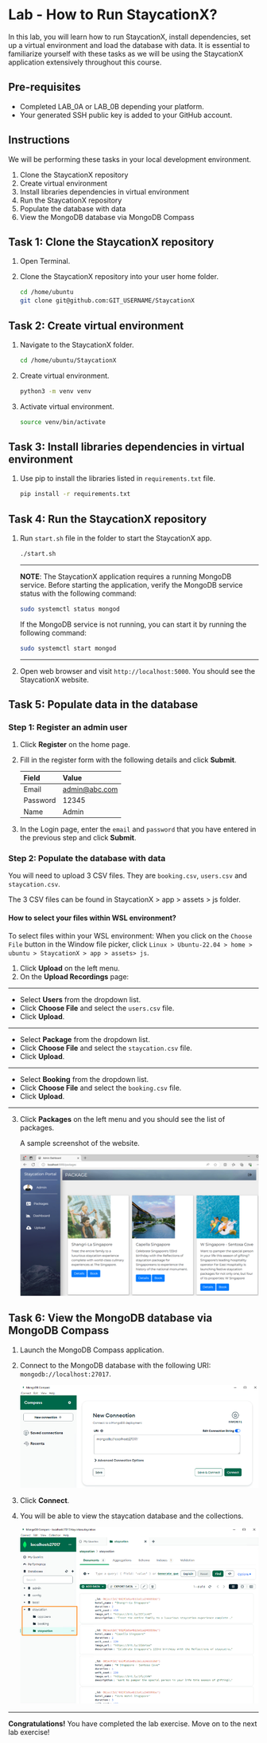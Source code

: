 # Lab - How to Run StaycationX?

In this lab, you will learn how to run StaycationX, install dependencies, set up a virtual environment and load the database with data. It is essential to familiarize yourself with these tasks as we will be using the StaycationX application extensively throughout this course.

## Pre-requisites
- Completed LAB_0A or LAB_0B depending your platform.
- Your generated SSH public key is added to your GitHub account.

## Instructions
We will be performing these tasks in your local development environment.

1. Clone the StaycationX repository
2. Create virtual environment
3. Install libraries dependencies in virtual environment
4. Run the StaycationX repository
5. Populate the database with data
6. View the MongoDB database via MongoDB Compass

## Task 1: Clone the StaycationX repository

1. Open Terminal.

2. Clone the StaycationX repository into your user home folder.

   ```bash
   cd /home/ubuntu
   git clone git@github.com:GIT_USERNAME/StaycationX
   ```

## Task 2: Create virtual environment

1. Navigate to the StaycationX folder.

   ```bash
   cd /home/ubuntu/StaycationX
   ```

2. Create virtual environment.

   ```bash
   python3 -m venv venv
   ```

3. Activate virtual environment.

   ```bash
   source venv/bin/activate
   ```

## Task 3: Install libraries dependencies in virtual environment

1. Use pip to install the libraries listed in `requirements.txt` file.

   ```bash
   pip install -r requirements.txt
   ```

## Task 4: Run the StaycationX repository

1. Run `start.sh` file in the folder to start the StaycationX app.

   ```bash
   ./start.sh
   ```

   ---
   **NOTE**: The StaycationX application requires a running MongoDB service. Before starting the application, verify the MongoDB service status with the following command:

   ```bash
   sudo systemctl status mongod
   ```
   If the MongoDB service is not running, you can start it by running the following command:

   ```bash
   sudo systemctl start mongod
   ```
   ---

2. Open web browser and visit `http://localhost:5000`. You should see the StaycationX website.

## Task 5: Populate data in the database

### Step 1: Register an admin user

1. Click **Register** on the home page.

2. Fill in the register form with the following details and click **Submit**.

   |Field|Value|
   |---|---|
   |Email| admin@abc.com|
   |Password| 12345|
   |Name| Admin|

3. In the Login page, enter the `email` and `password` that you have entered in the previous step and click **Submit**.

### Step 2: Populate the database with data

You will need to upload 3 CSV files. They are `booking.csv`, `users.csv` and `staycation.csv`.

The 3 CSV files can be found in StaycationX > app > assets > js folder.

#### How to select your files within WSL environment? 
To select files within your WSL environment: When you click on the `Choose File` button in the Window file picker, click `Linux > Ubuntu-22.04 > home > ubuntu > StaycationX > app > assets> js`.

1. Click **Upload** on the left menu.
2. On the **Upload Recordings** page:

---
   -  Select **Users** from the dropdown list.
   -  Click **Choose File** and select the `users.csv` file.
   -  Click **Upload**.
---
   -  Select **Package** from the dropdown list.
   -  Click **Choose File** and select the `staycation.csv` file.
   -  Click **Upload**.
---
   -  Select **Booking** from the dropdown list.
   -  Click **Choose File** and select the `booking.csv` file.
   -  Click **Upload**.
---

3. Click **Packages** on the left menu and you should see the list of packages.

   A sample screenshot of the website.

   ![](images/lab1A/staycation-packages.png)


## Task 6: View the MongoDB database via MongoDB Compass

1. Launch the MongoDB Compass application.

2. Connect to the MongoDB database with the following URI: `mongodb://localhost:27017`.

   ![](images/lab1A/mongodb-home.png)

3. Click **Connect**.

4. You will be able to view the staycation database and the collections.

   ![](images/lab1A/mongodb-collections.png)


---

**Congratulations!** You have completed the lab exercise. Move on to the next lab exercise!